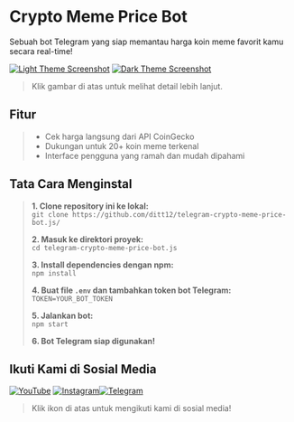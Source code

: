 # Crypto Meme Price Bot

Sebuah bot Telegram yang siap memantau harga koin meme favorit kamu secara real-time!

[![Light Theme Screenshot](https://i.ibb.co/vzFBCKV/Screenshot-20241017-190715.jpg)](https://example.com/link1)
[![Dark Theme Screenshot](https://i.ibb.co/cbJWMfx/Screenshot-20241017-190701.jpg)](https://example.com/link2)

> Klik gambar di atas untuk melihat detail lebih lanjut.

## Fitur

> - Cek harga langsung dari API CoinGecko  
> - Dukungan untuk 20+ koin meme terkenal  
> - Interface pengguna yang ramah dan mudah dipahami

## Tata Cara Menginstal

> **1. Clone repository ini ke lokal:**  
> `git clone https://github.com/ditt12/telegram-crypto-meme-price-bot.js/`
>
> **2. Masuk ke direktori proyek:**  
> `cd telegram-crypto-meme-price-bot.js`
>
> **3. Install dependencies dengan npm:**  
> `npm install`
>
> **4. Buat file `.env` dan tambahkan token bot Telegram:**  
> `TOKEN=YOUR_BOT_TOKEN`
>
> **5. Jalankan bot:**  
> `npm start`
>
> **6. Bot Telegram siap digunakan!**
## Ikuti Kami di Sosial Media

[![YouTube](https://i.ibb.co/5jJ4V8N.youtube.png)]([https://www.youtube.com/raditreall](https://www.youtube.com/@raditreall)) [![Instagram](https://i.ibb.co/5jJ4V8N/instagram-icon.png)](https://www.instagram.com/asyrfwrld999)[![Telegram](https://i.ibb.co/5jJ4V8N/telegram-icon.png)](https://t.me/+fa4Y4bucGtRiNDQ9)


> Klik ikon di atas untuk mengikuti kami di sosial media!
